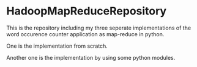 # HadoopMapReduceRepository
This is the repository including my three seperate implementations of the word occurence counter application as map-reduce in python.

One is the implementation from scratch.

Another one is the implementation by using some python modules.
